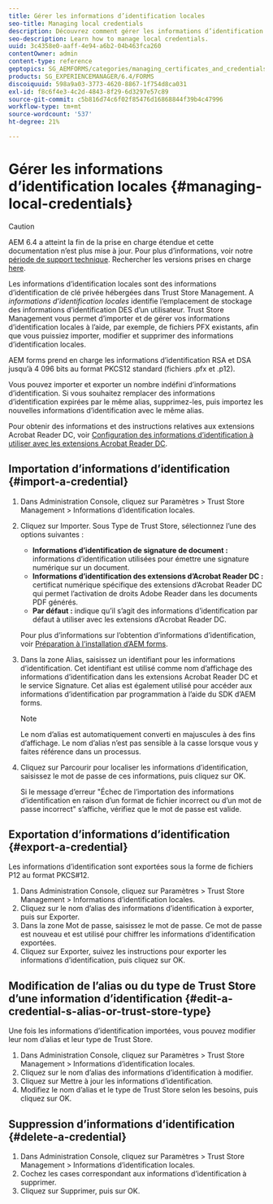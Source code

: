 ```yaml
---
title: Gérer les informations d’identification locales
seo-title: Managing local credentials
description: Découvrez comment gérer les informations d’identification locales.
seo-description: Learn how to manage local credentials.
uuid: 3c4358e0-aaff-4e94-a6b2-04b463fca260
contentOwner: admin
content-type: reference
geptopics: SG_AEMFORMS/categories/managing_certificates_and_credentials
products: SG_EXPERIENCEMANAGER/6.4/FORMS
discoiquuid: 598a9a03-3773-4620-8867-1f754d8ca031
exl-id: f8c6f4e3-4c2d-4843-8f29-6d3297e57c89
source-git-commit: c5b816d74c6f02f85476d16868844f39b4c47996
workflow-type: tm+mt
source-wordcount: '537'
ht-degree: 21%

---
```


# Gérer les informations d’identification locales {#managing-local-credentials}

>[!CAUTION]
>
>AEM 6.4 a atteint la fin de la prise en charge étendue et cette documentation n’est plus mise à jour. Pour plus d’informations, voir notre [période de support technique](https://helpx.adobe.com/fr/support/programs/eol-matrix.html). Rechercher les versions prises en charge [here](https://experienceleague.adobe.com/docs/?lang=fr).

Les informations d’identification locales sont des informations d’identification de clé privée hébergées dans Trust Store Management. A *informations d’identification locales* identifie l’emplacement de stockage des informations d’identification DES d’un utilisateur. Trust Store Management vous permet d’importer et de gérer vos informations d’identification locales à l’aide, par exemple, de fichiers PFX existants, afin que vous puissiez importer, modifier et supprimer des informations d’identification locales.

AEM forms prend en charge les informations d’identification RSA et DSA jusqu’à 4 096 bits au format PKCS12 standard (fichiers .pfx et .p12).

Vous pouvez importer et exporter un nombre indéfini d’informations d’identification. Si vous souhaitez remplacer des informations d’identification expirées par le même alias, supprimez-les, puis importez les nouvelles informations d’identification avec le même alias.

Pour obtenir des informations et des instructions relatives aux extensions Acrobat Reader DC, voir [Configuration des informations d’identification à utiliser avec les extensions Acrobat Reader DC](/help/forms/using/admin-help/configuring-credentials-acrobat-reader-dc.md#configuring-credentials-for-use-with-acrobat-reader-dc-extensions).

## Importation d’informations d’identification {#import-a-credential}

1. Dans Administration Console, cliquez sur Paramètres > Trust Store Management > Informations d’identification locales.
1. Cliquez sur Importer. Sous Type de Trust Store, sélectionnez l’une des options suivantes :

   * **Informations d’identification de signature de document :** informations d’identification utilisées pour émettre une signature numérique sur un document.
   * **Informations d’identification des extensions d’Acrobat Reader DC :** certificat numérique spécifique des extensions d’Acrobat Reader DC qui permet l’activation de droits Adobe Reader dans les documents PDF générés.
   * **Par défaut :** indique qu’il s’agit des informations d’identification par défaut à utiliser avec les extensions d’Acrobat Reader DC.

   Pour plus d’informations sur l’obtention d’informations d’identification, voir [Préparation à l’installation d’AEM forms](https://www.adobe.com/go/learn_aemforms_prepareInstallsingle_63_fr).

1. Dans la zone Alias, saisissez un identifiant pour les informations d’identification. Cet identifiant est utilisé comme nom d’affichage des informations d’identification dans les extensions Acrobat Reader DC et le service Signature. Cet alias est également utilisé pour accéder aux informations d’identification par programmation à l’aide du SDK d’AEM forms.

   >[!NOTE]
   >
   >Le nom d’alias est automatiquement converti en majuscules à des fins d’affichage. Le nom d’alias n’est pas sensible à la casse lorsque vous y faites référence dans un processus.

1. Cliquez sur Parcourir pour localiser les informations d’identification, saisissez le mot de passe de ces informations, puis cliquez sur OK.

   Si le message d’erreur &quot;Échec de l’importation des informations d’identification en raison d’un format de fichier incorrect ou d’un mot de passe incorrect&quot; s’affiche, vérifiez que le mot de passe est valide.

## Exportation d’informations d’identification {#export-a-credential}

Les informations d’identification sont exportées sous la forme de fichiers P12 au format PKCS#12.

1. Dans Administration Console, cliquez sur Paramètres > Trust Store Management > Informations d’identification locales.
1. Cliquez sur le nom d’alias des informations d’identification à exporter, puis sur Exporter.
1. Dans la zone Mot de passe, saisissez le mot de passe. Ce mot de passe est nouveau et est utilisé pour chiffrer les informations d’identification exportées.
1. Cliquez sur Exporter, suivez les instructions pour exporter les informations d’identification, puis cliquez sur OK.

## Modification de l’alias ou du type de Trust Store d’une information d’identification {#edit-a-credential-s-alias-or-trust-store-type}

Une fois les informations d’identification importées, vous pouvez modifier leur nom d’alias et leur type de Trust Store.

1. Dans Administration Console, cliquez sur Paramètres > Trust Store Management > Informations d’identification locales.
1. Cliquez sur le nom d’alias des informations d’identification à modifier.
1. Cliquez sur Mettre à jour les informations d’identification.
1. Modifiez le nom d’alias et le type de Trust Store selon les besoins, puis cliquez sur OK.

## Suppression d’informations d’identification {#delete-a-credential}

1. Dans Administration Console, cliquez sur Paramètres > Trust Store Management > Informations d’identification locales.
1. Cochez les cases correspondant aux informations d’identification à supprimer.
1. Cliquez sur Supprimer, puis sur OK.
